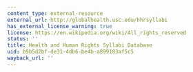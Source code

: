 ```yaml
---
content_type: external-resource
external_url: http://globalhealth.usc.edu/hhrsyllabi
has_external_license_warning: true
license: https://en.wikipedia.org/wiki/All_rights_reserved
status: ''
title: Health and Human Rights Syllabi Database
uid: b9b5d2bf-de31-4db6-be4b-a899183af5c5
wayback_url: ''
---
```

